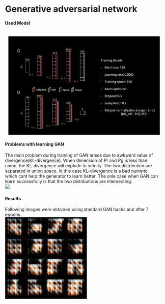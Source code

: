 # Generative adversarial network
#### Used Model 
</br> ![](https://github.com/Shreeyash-iitr/GenerativeModels/blob/master/GAN/pytorch_GAN.png) </br>


####  Problems with learning GAN
The main problem during training of GAN arises due to awkward value of divergence(KL-divergence). When dimension of *P*r and *P*g is less than union, the KL-divergence will explode to infinity. The two distribution are separated in union space. In this case KL-divergence is a bad numeric which cant help the generator to learn better. The onle case when GAN can learn successfully is that the two distributions are intersecting.</br>
![](https://cdn-images-1.medium.com/max/1300/1*xRjphX2OGhfDllYFIkabzw.png)</br>

#### Results 
Following images were obtained using standard GAN hacks and after 7 epochs.</br>
![](https://github.com/Shreeyash-iitr/GenerativeModels/blob/master/GAN/results/pokemon.gif)</br>
